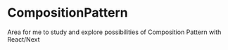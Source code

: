 # CompositionPattern
Area for me to study and explore possibilities of Composition Pattern with React/Next
